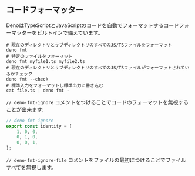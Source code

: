 <!-- ## Code formatter -->
## コードフォーマッター

<!--
Deno ships with a built in code formatter that auto-formats TypeScript and
JavaScript code.
-->
DenoはTypeScriptとJavaScriptのコードを自動でフォーマットするコードフォーマッターをビルトインで備えています。

<!--
```shell
# format all JS/TS files in the current directory and subdirectories
deno fmt
# format specific files
deno fmt myfile1.ts myfile2.ts
# check if all the JS/TS files in the current directory and subdirectories are formatted
deno fmt --check
# format stdin and write to stdout
cat file.ts | deno fmt -
```
-->
```shell
# 現在のディレクトリとサブディレクトリのすべてのJS/TSファイルをフォーマット
deno fmt
# 特定のファイルをフォーマット
deno fmt myfile1.ts myfile2.ts
# 現在のディレクトリとサブディレクトリのすべてのJS/TSファイルがフォーマットされているかチェック
deno fmt --check
# 標準入力をフォーマットし標準出力に書き込む
cat file.ts | deno fmt -
```

<!-- Ignore formatting code by preceding it with a `// deno-fmt-ignore` comment: -->
`// deno-fmt-ignore` コメントをつけることでコードのフォーマットを無視することが出来ます:

<!-- prettier-ignore-start -->

```ts
// deno-fmt-ignore
export const identity = [
    1, 0, 0,
    0, 1, 0,
    0, 0, 1,
];
```

<!-- prettier-ignore-end -->

<!--
Or ignore an entire file by adding a `// deno-fmt-ignore-file` comment at the
top of the file.
-->
`// deno-fmt-ignore-file` コメントをファイルの最初につけることでファイルすべてを無視します。
